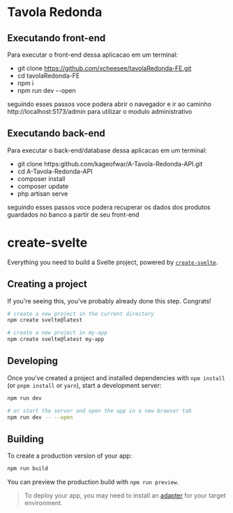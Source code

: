 # Tavola Redonda
## Executando front-end

Para executar o front-end dessa aplicacao em um terminal:
- git clone https://github.com/xcheesee/tavolaRedonda-FE.git
- cd tavolaRedonda-FE
- npm i
- npm run dev --open

seguindo esses passos voce podera abrir o navegador e ir ao caminho http://localhost:5173/admin para utilizar o modulo administrativo

## Executando back-end
Para executar o back-end/database dessa aplicacao em um terminal:
- git clone https:github.com/kageofwar/A-Tavola-Redonda-API.git
- cd A-Tavola-Redonda-API
- composer install
- composer update
- php artisan serve

seguindo esses passos voce podera recuperar os dados dos produtos guardados no banco a partir de seu front-end
# create-svelte

Everything you need to build a Svelte project, powered by [`create-svelte`](https://github.com/sveltejs/kit/tree/master/packages/create-svelte).

## Creating a project

If you're seeing this, you've probably already done this step. Congrats!

```bash
# create a new project in the current directory
npm create svelte@latest

# create a new project in my-app
npm create svelte@latest my-app
```

## Developing

Once you've created a project and installed dependencies with `npm install` (or `pnpm install` or `yarn`), start a development server:

```bash
npm run dev

# or start the server and open the app in a new browser tab
npm run dev -- --open
```

## Building

To create a production version of your app:

```bash
npm run build
```

You can preview the production build with `npm run preview`.

> To deploy your app, you may need to install an [adapter](https://kit.svelte.dev/docs/adapters) for your target environment.

